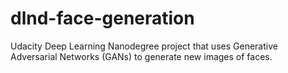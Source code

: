 # dlnd-face-generation
Udacity Deep Learning Nanodegree project that uses Generative Adversarial Networks (GANs) to generate new images of faces.
